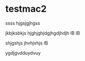 # testmac2
ssss
hjgsjgjhgss

jkbjksbkjs
hjghjghjdgjhgdjhdjh
IB
IB


shjgshjs
jhvhjvhjs
IB

ygdjgvdduydvuy
